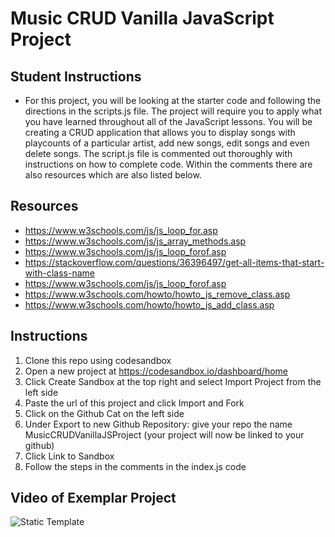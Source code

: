 # Music CRUD Vanilla JavaScript Project

## Student Instructions

- For this project, you will be looking at the starter code and following the directions in the scripts.js file. The project will require you to apply what you have learned throughout all of the JavaScript lessons. You will be creating a CRUD application that allows you to display songs with playcounts of a particular artist, add new songs, edit songs and even delete songs. The script.js file is commented out thoroughly with instructions on how to complete code. Within the comments there are also resources which are also listed below. 
## Resources

- https://www.w3schools.com/js/js_loop_for.asp
- https://www.w3schools.com/js/js_array_methods.asp
- https://www.w3schools.com/js/js_loop_forof.asp
- https://stackoverflow.com/questions/36396497/get-all-items-that-start-with-class-name
- https://www.w3schools.com/js/js_loop_forof.asp
- https://www.w3schools.com/howto/howto_js_remove_class.asp
- https://www.w3schools.com/howto/howto_js_add_class.asp

## Instructions

1. Clone this repo using codesandbox
2. Open a new project at https://codesandbox.io/dashboard/home
3. Click Create Sandbox at the top right and select Import Project from the left side
4. Paste the url of this project and click Import and Fork
5. Click on the Github Cat on the left side
6. Under Export to new Github Repository: give your repo the name MusicCRUDVanillaJSProject (your project will now be linked to your github)
7. Click Link to Sandbox
8. Follow the steps in the comments in the index.js code

## Video of Exemplar Project

![Static Template](https://user-images.githubusercontent.com/57641506/120527917-e511c080-c3a8-11eb-95c3-34dbf97ddd1f.gif)
